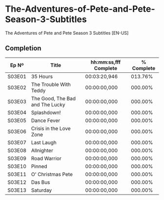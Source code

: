 # The-Adventures-of-Pete-and-Pete-Season-3-Subtitles
The Adventures of Pete and Pete Season 3 Subtitles [EN-US]

## Completion
|  Ep Nº |              Title              | hh:mm:ss,fff Complete | % Complete |
|--------|---------------------------------|-----------------------|------------|
| S03E01 | 35 Hours                        | 00:03:20,946          | 013.76%    |
| S03E02 | The Trouble With Teddy          | 00:00:00,000          | 000.00%    |
| S03E03 | The Good, The Bad and The Lucky | 00:00:00,000          | 000.00%    |
| S03E04 | Splashdown!                     | 00:00:00,000          | 000.00%    |
| S03E05 | Dance Fever                     | 00:00:00,000          | 000.00%    |
| S03E06 | Crisis in the Love Zone         | 00:00:00,000          | 000.00%    |
| S03E07 | Last Laugh                      | 00:00:00,000          | 000.00%    |
| S03E08 | Allnighter                      | 00:00:00,000          | 000.00%    |
| S03E09 | Road Warrior                    | 00:00:00,000          | 000.00%    |
| S03E10 | Pinned                          | 00:00:00,000          | 000.00%    |
| S03E11 | O' Christmas Pete               | 00:00:00,000          | 000.00%    |
| S03E12 | Das Bus                         | 00:00:00,000          | 000.00%    |
| S03E13 | Saturday                        | 00:00:00,000          | 000.00%    |

